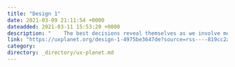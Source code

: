 ```yaml
---
title: "Design 1"
date: 2021-03-09 21:11:54 +0000
dateadded: 2021-03-11 15:53:20 +0000
description: "    The best decisions reveal themselves as we involve more than ourselves in the process.  Continue reading on UX Planet »  "
link: "https://uxplanet.org/design-1-4975be3647de?source=rss----819cc2aaeee0---4"
category:
directory: _directory/ux-planet.md
---
```

